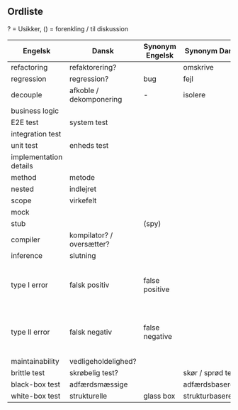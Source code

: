 ## Ordliste

? = Usikker, () = forenkling / til diskussion

Engelsk | Dansk | Synonym Engelsk | Synonym Dansk | Note
-- | -- | -- | -- | --
refactoring | refaktorering? | | omskrive
regression | regression? | bug | fejl |
decouple | afkoble / dekomponering | - | isolere
business logic | | |
E2E test | system test | |
integration test |  | |
unit test | enheds test | |
implementation details | | |
method | metode 
nested | indlejret 
scope | virkefelt
mock |
stub | | (spy) |
compiler | kompilator? / oversætter?
inference | slutning
type I error |falsk positiv| false positive | | *uskyldig person dømmes* /  *false alarms*
type II error | falsk negativ| false negative | | *skyldig person frifindes* / *unnoticed bugs*
maintainability | vedligeholdelighed?
brittle test | skrøbelig test? | | skør / sprød test
black-box test | adfærdsmæssige  | | adfærdsbaserede
white-box test | strukturelle | glass box | strukturbaserede